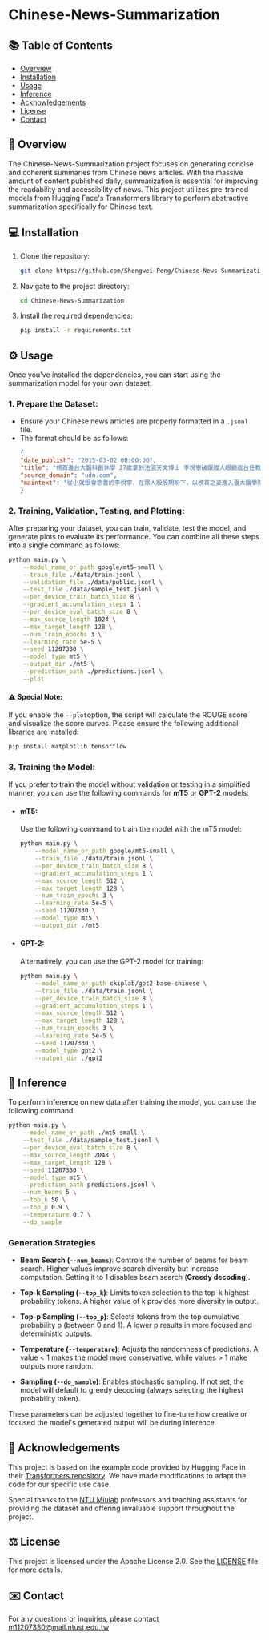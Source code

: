 # Chinese-News-Summarization

## 📚 Table of Contents

- [Overview](#overview)
- [Installation](#installation)
- [Usage](#usage)
- [Inference](#inference)
- [Acknowledgements](#acknowledgements)
- [License](#license)
- [Contact](#contact)

## 🌟 Overview
The Chinese-News-Summarization project focuses on generating concise and coherent summaries from Chinese news articles. With the massive amount of content published daily, summarization is essential for improving the readability and accessibility of news. This project utilizes pre-trained models from Hugging Face's Transformers library to perform abstractive summarization specifically for Chinese text.

## 💻 Installation

1. Clone the repository:
    ```sh
    git clone https://github.com/Shengwei-Peng/Chinese-News-Summarization.git
    ```
2. Navigate to the project directory:
    ```sh
    cd Chinese-News-Summarization
    ```
3. Install the required dependencies:
    ```sh
    pip install -r requirements.txt
    ```

## ⚙️ Usage

Once you've installed the dependencies, you can start using the summarization model for your own dataset.
### 1. **Prepare the Dataset:**
   - Ensure your Chinese news articles are properly formatted in a `.jsonl` file.
   - The format should be as follows:
        ```json
        {
        "date_publish": "2015-03-02 00:00:00",
        "title": "榜首進台大醫科創休學 27歲拿到法國天文博士 李悅寧破跟蹤人眼鏡返台任教",
        "source_domain": "udn.com",
        "maintext": "從小就很會念書的李悅寧，在眾人殷殷期盼下，以榜首之姿進入臺大醫學院，但始終忘不了對天文的熱情。..."
        }
        ```

### 2. **Training, Validation, Testing, and Plotting:**

After preparing your dataset, you can train, validate, test the model, and generate plots to evaluate its performance. You can combine all these steps into a single command as follows:

```bash
python main.py \
    --model_name_or_path google/mt5-small \
    --train_file ./data/train.jsonl \
    --validation_file ./data/public.jsonl \
    --test_file ./data/sample_test.jsonl \
    --per_device_train_batch_size 8 \
    --gradient_accumulation_steps 1 \
    --per_device_eval_batch_size 8 \
    --max_source_length 1024 \
    --max_target_length 128 \
    --num_train_epochs 3 \
    --learning_rate 5e-5 \
    --seed 11207330 \
    --model_type mt5 \
    --output_dir ./mt5 \
    --prediction_path ./predictions.jsonl \
    --plot
```

#### ⚠️ Special Note:
If you enable the `--plot`option, the script will calculate the ROUGE score and visualize the score curves. Please ensure the following additional libraries are installed:
```bash
pip install matplotlib tensorflow
```

### 3. Training the Model:
If you prefer to train the model without validation or testing in a simplified manner, you can use the following commands for **mT5** or **GPT-2** models:

- #### mT5:
    Use the following command to train the model with the mT5 model:
    ```bash
    python main.py \
        --model_name_or_path google/mt5-small \
        --train_file ./data/train.jsonl \
        --per_device_train_batch_size 8 \
        --gradient_accumulation_steps 1 \
        --max_source_length 512 \
        --max_target_length 128 \
        --num_train_epochs 3 \
        --learning_rate 5e-5 \
        --seed 11207330 \
        --model_type mt5 \
        --output_dir ./mt5
    ```

- #### GPT-2:
    Alternatively, you can use the GPT-2 model for training:
    ```bash
    python main.py \
        --model_name_or_path ckiplab/gpt2-base-chinese \
        --train_file ./data/train.jsonl \
        --per_device_train_batch_size 8 \
        --gradient_accumulation_steps 1 \
        --max_source_length 512 \
        --max_target_length 128 \
        --num_train_epochs 3 \
        --learning_rate 5e-5 \
        --seed 11207330 \
        --model_type gpt2 \
        --output_dir ./gpt2
    ```

## 🔮 Inference

To perform inference on new data after training the model, you can use the following command.
```bash
python main.py \
    --model_name_or_path ./mt5-small \
    --test_file ./data/sample_test.jsonl \
    --per_device_eval_batch_size 8 \
    --max_source_length 2048 \
    --max_target_length 128 \
    --seed 11207330 \
    --model_type mt5 \
    --prediction_path predictions.jsonl \
    --num_beams 5 \
    --top_k 50 \
    --top_p 0.9 \
    --temperature 0.7 \
    --do_sample
```

### Generation Strategies

- **Beam Search (`--num_beams`)**: Controls the number of beams for beam search. Higher values improve search diversity but increase computation. Setting it to 1 disables beam search (**Greedy decoding**).

- **Top-k Sampling (`--top_k`)**: Limits token selection to the top-k highest probability tokens. A higher value of k provides more diversity in output.

- **Top-p Sampling (`--top_p`)**: Selects tokens from the top cumulative probability p (between 0 and 1). A lower p results in more focused and deterministic outputs.

- **Temperature (`--temperature`)**: Adjusts the randomness of predictions. A value < 1 makes the model more conservative, while values > 1 make outputs more random.

- **Sampling (`--do_sample`)**: Enables stochastic sampling. If not set, the model will default to greedy decoding (always selecting the highest probability token).

These parameters can be adjusted together to fine-tune how creative or focused the model's generated output will be during inference.


## 🙏 Acknowledgements

This project is based on the example code provided by Hugging Face in their [Transformers repository](https://github.com/huggingface/transformers/tree/main/examples/pytorch). We have made modifications to adapt the code for our specific use case.

Special thanks to the [NTU Miulab](http://adl.miulab.tw) professors and teaching assistants for providing the dataset and offering invaluable support throughout the project.

## ⚖️ License

This project is licensed under the Apache License 2.0. See the [LICENSE](./LICENSE) file for more details.

## ✉️ Contact

For any questions or inquiries, please contact m11207330@mail.ntust.edu.tw